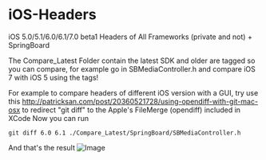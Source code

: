 iOS-Headers
============

iOS 5.0/5.1/6.0/6.1/7.0 beta1 Headers of All Frameworks (private and not) + SpringBoard

The Compare_Latest Folder contain the latest SDK and older are tagged so you can compare, for example go in SBMediaController.h and compare iOS 7 with iOS 5 using the tags! 

For example to compare headers of different iOS version with a GUI, try use this http://patricksan.com/post/20360521728/using-opendiff-with-git-mac-osx to redirect "git diff" to the Apple's FileMerge (opendiff) included in XCode
Now you can run
```shell
git diff 6.0 6.1 ./Compare_Latest/SpringBoard/SBMediaController.h
```
And that's the result
![Image](http://pic.twitter.com/GigwI9M65s)